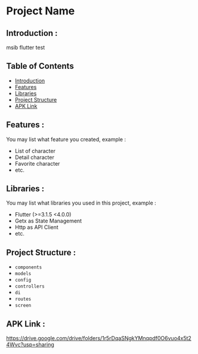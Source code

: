 # Project Name

## <a name="introduction"></a> Introduction :
msib flutter test

## Table of Contents

- [Introduction](#introduction)
- [Features](#features)
- [Libraries](#libraries)
- [Project Structure](#project-structures)
- [APK Link](#apk-link)

## <a name="features"></a> Features :
You may list what feature you created, example :
- List of character
- Detail character
- Favorite character
- etc.


## <a name="libraries"></a> Libraries :
You may list what libraries you used in this project, example :
- Flutter (>=3.1.5 <4.0.0)
- Getx as State Management
- Http as API Client
- etc.

## <a name="project-structures"></a> Project Structure :
* `components`
* `models`
* `config`
* `controllers`
* `di`
* `routes`
* `screen`


## <a name="apk-link"></a> APK Link :
https://drive.google.com/drive/folders/1r5rDqaSNgkYMnqpdf0O6vuo4x5t24Wvc?usp=sharing
